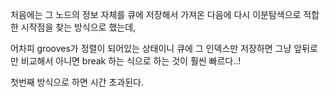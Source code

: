 처음에는 그 노드의 정보 자체를 큐에 저장해서 가져온 다음에 다시 이분탐색으로 적합한 시작점을 찾는 방식으로 했는데, 

어차피 grooves가 정렬이 되어있는 상태이니 큐에 그 인덱스만 저장하면 그냥 앞뒤로만 비교해서 아니면 break 하는 식으로 하는 것이 훨씬 빠르다..!

첫번째 방식으로 하면 시간 초과된다.